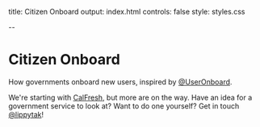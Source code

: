 title: Citizen Onboard
output: index.html
controls: false
style: styles.css

--

# Citizen Onboard
How governments onboard new users, inspired by [@UserOnboard](http://www.twitter.com/useronboard).

We're starting with [CalFresh](http://www.lippytak.github.io/citizen-onboard/calfresh), but more are on the way. Have an idea for a government service to look at? Want to do one yourself? Get in touch [@lippytak](http://twitter.com/lippytak)!
